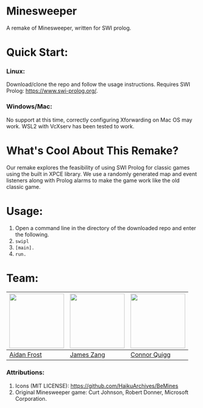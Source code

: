 # Minesweeper
A remake of Minesweeper, written for SWI prolog.

# Quick Start:

### Linux:

Download/clone the repo and follow the usage instructions. Requires SWI Prolog: https://www.swi-prolog.org/.

### Windows/Mac:
No support at this time, correctly configuring Xforwarding on Mac OS may work. WSL2 with VcXserv has been tested to work.

# What's Cool About This Remake?

Our remake explores the feasibility of using SWI Prolog for classic games using the built in XPCE library. We use a randomly generated map and event listeners along with Prolog alarms to make the game work like the old classic game. 

# Usage:

1. Open a command line in the directory of the downloaded repo and enter the following.
2. ``` swipl ```
3. ``` [main]. ```
4. ``` run. ```


# Team:
| <img src="https://avatars.githubusercontent.com/u/33972075?s=400&u=d3801ae66aa065bd3fd800d8afde3f4d9e565f03&v=4" width="144" /> | <img src="https://avatars0.githubusercontent.com/u/38742521?s=460&v=4" width="144" /> | <img src="https://avatars.githubusercontent.com/u/19785166?s=400&v=4" width="144" /> |
| --- | --- | --- |
| [Aidan Frost](https://github.com/aid848) | [James Zang](https://github.com/jameszang) | [Connor Quigg](https://github.com/cquigg528)

### Attributions:
1. Icons (MIT LICENSE): https://github.com/HaikuArchives/BeMines
2. Original Minesweeper game: Curt Johnson, Robert Donner, Microsoft Corporation.
